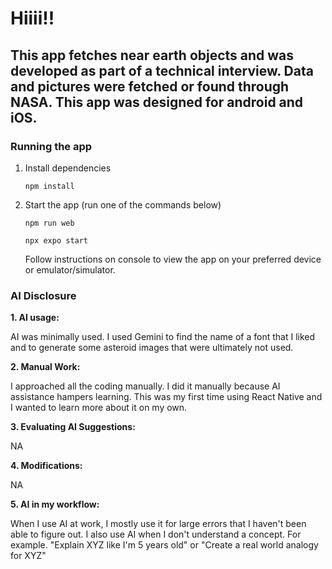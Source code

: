 # Hiiii!!

## This app fetches near earth objects and was developed as part of a technical interview. Data and pictures were fetched or found through NASA. This app was designed for android and iOS.

### Running the app
1. Install dependencies

       npm install

2. Start the app (run one of the commands below)

       npm run web
   
       npx expo start

   Follow instructions on console to view the app on your preferred device or emulator/simulator. 

### AI Disclosure

**1. AI usage:**
    
AI was minimally used. I used Gemini to find the name of a font that I liked and to generate some asteroid images that were ultimately not used.

**2. Manual Work:**
    
I approached all the coding manually. I did it manually because AI assistance hampers learning. This was my first time using React Native and I wanted to learn more about it on my own.

**3. Evaluating AI Suggestions:**
   
NA
  
**4. Modifications:**

NA

**5. AI in my workflow:**
    
When I use AI at work, I mostly use it for large errors that I haven't been able to figure out. I also use AI when I don't understand a concept. For example. "Explain XYZ like I'm 5 years old" or "Create a real world analogy for XYZ"
